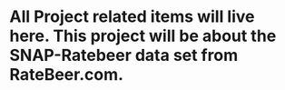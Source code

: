 # All Project related items will live here.  This project will be about the SNAP-Ratebeer data set from RateBeer.com.
